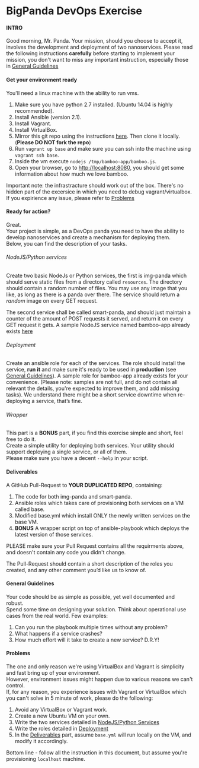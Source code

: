 # BigPanda DevOps Exercise
#### INTRO
Good morning, Mr. Panda. Your mission, should you choose to accept it, involves the development and deployment of two nanoservices.
Please read the following instructions **carefully** before starting to implement your mission, you don't want to miss any important instruction, especially those in [General Guidelines](#general-guidelines)

#### Get your environment ready
You'll need a linux machine with the ability to run vms.

1. Make sure you have python 2.7 installed. (Ubuntu 14.04 is highly recommended).
1. Install Ansible (version 2.1).
1. Install Vagrant.
1. Install VirtualBox.
1. Mirror this git repo using the instructions [here](https://help.github.com/articles/duplicating-a-repository). Then clone it locally. (**Please DO NOT fork the repo**)
1. Run `vagrant up base` and make sure you can ssh into the machine using `vagrant ssh base`.
1. Inside the vm execute `nodejs /tmp/bamboo-app/bamboo.js`.
1. Open your browser, go to <http://localhost:8080>, you should get some information about how much we love bamboo.

Important note: the infrastracture should work out of the box. There's no hidden part of the excersice in which you need to debug vagrant/virtualbox. If you expirience any issue, please refer to [Problems](#problems)

#### Ready for action?
Great.  
Your project is simple, as a DevOps panda you need to have the ability to develop nanoservices and create a mechanism for deploying them.  
Below, you can find the description of your tasks.

###### NodeJS/Python services
Create two basic NodeJs or Python services, the first is img-panda which should serve static files from a directory called `resources`. The directory should contain a random number of files. You may use any image that you like, as long as there is a panda over there. The service should return a *random* image on every GET request. 

The second service shall be called smart-panda, and should just maintain a counter of the amount of POST requests it served, and return it on every GET request it gets.
A sample NodeJS service named bamboo-app already exists  [here](roles/bamboo/files/bamboo-app)

###### Deployment
Create an ansible role for each of the services. The role should install the service, **run it** and make sure it's ready to be used in **production** (see [General Guidelines](#general-guidelines)). 
A sample role for bamboo-app already exists for your convenience.  (Please note: samples are not full, and do not contain all relevant the details, you're expected to improve them, and add missing tasks).
We understand there might be a short service downtime when re-deploying a service, that’s fine.

###### Wrapper
This part is a **BONUS** part, if you find this exercise simple and short, feel free to do it.  
Create a simple utility for deploying both services. Your utility should support deploying a single service, or all of them.  
Please make sure you have a decent `--help` in your script.

#### Deliverables
A GitHub Pull-Request to **YOUR DUPLICATED REPO**, containing:  

1. The code for both img-panda and smart-panda.
1. Ansible roles which takes care of provisioning both services on a VM called base.
1. Modified base.yml which install ONLY the newly written services on the base VM.
1. **BONUS** A wrapper script on top of ansible-playbook which deploys the latest version of those services.

PLEASE make sure your Pull Request contains all the requirments above, and doesn't contain any code you didn't change.

The Pull-Request should contain a short description of the roles you created, and any other comment you’d like us to know of.

#### General Guidelines
Your code should be as simple as possible, yet well documented and robust.  
Spend some time on designing your solution. 
Think about operational use cases from the real world. Few examples:

1. Can you run the playbook multiple times without any problem?
1. What happens if a service crashes?
1. How much effort will it take to create a new service? D.R.Y!


#### Problems
The one and only reason we're using VirtualBox and Vagrant is simplicity and fast bring up of your environment.  
However, environment issues might happen due to various reasons we can't control.  
If, for any reason, you experience issues with Vagrant or VirtualBox which you can't solve in 5 minute of work, please do the following:
1. Avoid any VirtualBox or Vagrant work.
1. Create a new Ubuntu VM on your own.
1. Write the two services detailed in [NodeJS/Python Services](#nodejspython-services)
1. Write the roles detailed in [Deployment](#deployment)
1. In the [Deliverables](#Deliverables) part, assume `base.yml` will run locally on the VM, and modify it accordingly.

Bottom line - follow all the instruction in this document, but assume you're provisioning `localhost` machine.
